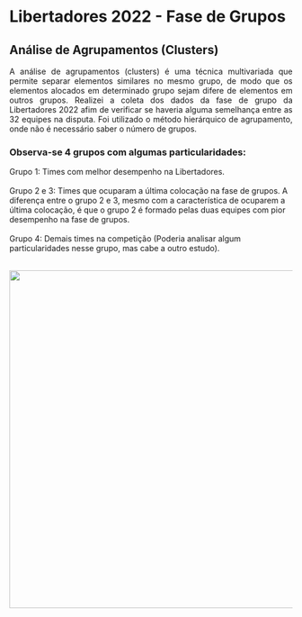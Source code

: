 # Libertadores 2022 - Fase de Grupos
## Análise de Agrupamentos (Clusters)



<div class="conteudo" style="border-box: none">
<p align="justify">
    A análise de agrupamentos (clusters) é uma técnica multivariada que permite separar elementos  similares no mesmo grupo, de modo que os elementos alocados em determinado grupo sejam difere de elementos em outros grupos.
Realizei a coleta dos dados da fase de grupo da Libertadores 2022 afim de verificar se haveria alguma semelhança entre as 32 equipes na disputa.
Foi utilizado o método hierárquico de agrupamento, onde não é necessário saber o número de grupos.
</p> 


### Observa-se 4 grupos com algumas particularidades:
Grupo 1: Times com melhor desempenho na Libertadores.<br><br>
Grupo 2 e 3: Times que ocuparam a última colocação na fase de grupos. A diferença entre o grupo 2 e 3, mesmo com a característica de ocuparem a última colocação, é que o grupo 2 é formado pelas duas equipes com pior desempenho na fase de grupos.<br><br>
Grupo 4: Demais times na competição (Poderia analisar algum particularidades nesse grupo, mas cabe a outro estudo).<br><br>
<div>
    
<div align="center">
<img src="https://user-images.githubusercontent.com/61093881/171075398-c9b4470c-14d1-4b73-941e-51151b5e7346.png" width="600px" />
</div>

